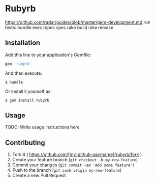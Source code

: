 # Rubyrb

https://github.com/radar/guides/blob/master/gem-development.md
run tests:
bundle exec rspec spec
rake build
rake release
## Installation

Add this line to your application's Gemfile:

```ruby
gem 'rubyrb'
```

And then execute:

    $ bundle

Or install it yourself as:

    $ gem install rubyrb

## Usage

TODO: Write usage instructions here

## Contributing

1. Fork it ( https://github.com/[my-github-username]/rubyrb/fork )
2. Create your feature branch (`git checkout -b my-new-feature`)
3. Commit your changes (`git commit -am 'Add some feature'`)
4. Push to the branch (`git push origin my-new-feature`)
5. Create a new Pull Request
